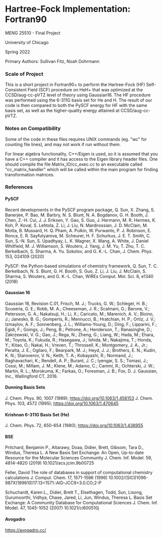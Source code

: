 # Hartree-Fock Implementation: Fortran90
MENG 25510 - Final Project 

University of Chicago

Spring 2022

Primary Authors: Sullivan Fitz, Noah Dohrmann

### Scale of Project

This is a short project in Fortran90+ to perform the Hartree-Fock (HF)
Self-Consistent Field (SCF) procedure on HeH+ that was optimized at the
CCSD/aug-cc-pVTZ level of theory using Gaussian16. The HF procedure was
performed using the 6-311G basis set for He and H. The result
of our code is then compared to both the PySCF energy for HF with the same
basis set, as well as the higher-quality energy attained at CCSD/aug-cc-pVTZ.

### Notes on Compatibility

Some of the code in these files requires UNIX commands (eg. "wc" for counting
file lines), and may not work if run without them.

For linear algebra functionality, C++/Eigen is used, so it is assumed that you
have a C++ compiler and it has access to the Eigen library header files. One should compile 
the file Matrix_IO/cc_exec.cc to an executable called "cc_matrix_handler" which will be 
called within the main program for finding transformation matrices.


### References

#### PySCF
Recent developments in the PySCF program package, Q. Sun, X. Zhang, S.
Banerjee, P. Bao, M. Barbry, N. S. Blunt, N. A. Bogdanov, G. H. Booth, J.
Chen, Z.-H. Cui, J. J. Eriksen, Y. Gao, S. Guo, J. Hermann, M. R. Hermes, K.
Koh, P. Koval, S. Lehtola, Z. Li, J. Liu, N. Mardirossian, J. D. McClain, M.
Motta, B. Mussard, H. Q. Pham, A. Pulkin, W. Purwanto, P. J. Robinson, E.
Ronca, E. R. Sayfutyarova, M. Scheurer, H. F. Schurkus, J. E. T. Smith, C.
Sun, S.-N. Sun, S. Upadhyay, L. K. Wagner, X. Wang, A. White, J. Daniel
Whitfield, M. J. Williamson, S. Wouters, J. Yang, J. M. Yu, T. Zhu, T. C.
Berkelbach, S. Sharma, A. Yu. Sokolov, and G. K.-L. Chan, J. Chem. Phys. 153,
024109 (2020)

PySCF: the Python-based simulations of chemistry framework, Q. Sun, T. C.
Berkelbach, N. S. Blunt, G. H. Booth, S. Guo, Z. Li, J. Liu, J. McClain, S.
Sharma, S. Wouters, and G. K.-L. Chan, WIREs Comput. Mol. Sci. 8, e1340 (2018)


#### Gaussian 16

Gaussian 16, Revision C.01, Frisch, M. J.; Trucks, G. W.; Schlegel, H. B.;
Scuseria, G. E.; Robb, M. A.; Cheeseman, J. R.; Scalmani, G.; Barone, V.;
Petersson, G. A.; Nakatsuji, H.; Li, X.; Caricato, M.; Marenich, A. V.;
Bloino, J.; Janesko, B. G.; Gomperts, R.; Mennucci, B.; Hratchian, H. P.;
Ortiz, J. V.; Izmaylov, A. F.; Sonnenberg, J. L.; Williams-Young, D.; Ding,
F.; Lipparini, F.; Egidi, F.; Goings, J.; Peng, B.; Petrone, A.; Henderson,
T.; Ranasinghe, D.; Zakrzewski, V. G.; Gao, J.; Rega, N.; Zheng, G.; Liang,
W.; Hada, M.; Ehara, M.; Toyota, K.; Fukuda, R.; Hasegawa, J.; Ishida, M.;
Nakajima, T.; Honda, Y.; Kitao, O.; Nakai, H.; Vreven, T.; Throssell, K.;
Montgomery, J. A., Jr.; Peralta, J. E.; Ogliaro, F.; Bearpark, M. J.; Heyd, J.
J.; Brothers, E. N.; Kudin, K. N.; Staroverov, V. N.; Keith, T. A.; Kobayashi,
R.; Normand, J.; Raghavachari, K.; Rendell, A. P.; Burant, J. C.; Iyengar, S.
S.; Tomasi, J.; Cossi, M.; Millam, J. M.; Klene, M.; Adamo, C.; Cammi, R.;
Ochterski, J. W.; Martin, R. L.; Morokuma, K.; Farkas, O.; Foresman, J. B.;
Fox, D. J. Gaussian, Inc., Wallingford CT, 2016.

#### Dunning Basis Sets
J. Chem. Phys. 90, 1007 (1989); https://doi.org/10.1063/1.456153
J. Chem. Phys. 103, 4572 (1995); https://doi.org/10.1063/1.470645

#### Krishnan 6-311G Basis Set (He)
J. Chem. Phys. 72, 650-654 (1980); https://doi.org/10.1063/1.438955

#### BSE
Pritchard, Benjamin P., Altarawy, Doaa, Didier, Brett, Gibsom, Tara
            D., Windus, Theresa L.
    A New Basis Set Exchange: An Open, Up-to-date Resource for the
            Molecular Sciences Community
    J. Chem. Inf. Model. 59, 4814-4820 (2019)
    10.1021/acs.jcim.9b00725
   
 Feller, David
    The role of databases in support of computational chemistry
            calculations
    J. Comput. Chem. 17, 1571-1586 (1996)
    10.1002/(SICI)1096-987X(199610)17:13<1571::AID-JCC9>3.0.CO;2-P
    
Schuchardt, Karen L., Didier, Brett T., Elsethagen, Todd, Sun, Lisong,
            Gurumoorthi, Vidhya, Chase, Jared, Li, Jun, Windus, Theresa L.
    Basis Set Exchange: A Community Database for Computational Sciences
    J. Chem. Inf. Model. 47, 1045-1052 (2007)
    10.1021/ci600510j

#### Avogadro

https://avogadro.cc/
